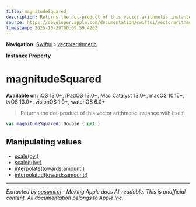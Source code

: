 ```yaml
---
title: magnitudeSquared
description: Returns the dot-product of this vector arithmetic instance with itself.
source: https://developer.apple.com/documentation/swiftui/vectorarithmetic/magnitudesquared
timestamp: 2025-10-29T00:09:59.426Z
---
```


**Navigation:** [Swiftui](/documentation/swiftui) › [vectorarithmetic](/documentation/swiftui/vectorarithmetic)

**Instance Property**

# magnitudeSquared

**Available on:** iOS 13.0+, iPadOS 13.0+, Mac Catalyst 13.0+, macOS 10.15+, tvOS 13.0+, visionOS 1.0+, watchOS 6.0+

> Returns the dot-product of this vector arithmetic instance with itself.

```swift
var magnitudeSquared: Double { get }
```

## Manipulating values

- [scale(by:)](/documentation/swiftui/vectorarithmetic/scale(by:))
- [scaled(by:)](/documentation/swiftui/vectorarithmetic/scaled(by:))
- [interpolate(towards:amount:)](/documentation/swiftui/vectorarithmetic/interpolate(towards:amount:))
- [interpolated(towards:amount:)](/documentation/swiftui/vectorarithmetic/interpolated(towards:amount:))

---

*Extracted by [sosumi.ai](https://sosumi.ai) - Making Apple docs AI-readable.*
*This is unofficial content. All documentation belongs to Apple Inc.*
